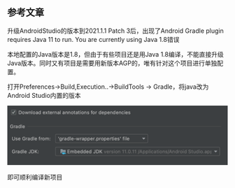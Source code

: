 ## 参考文章

升级AndroidStudio的版本到2021.1.1 Patch 3后，出现了Android Gradle plugin requires Java 11 to run. You are currently using Java 1.8错误

本地配置的Java版本是1.8，但由于有些项目还是用Java 1.8编译，不能直接升级Java版本。同时又有项目是需要用新版本AGP的，唯有针对这个项目进行单独配置。

打开Preferences->Build,Execution..->BuildTools -> Gradle，将java改为Android Studio内置的版本

![image01](images/image01.png)

即可顺利编译新项目

